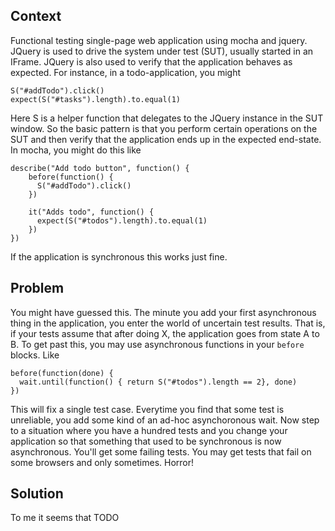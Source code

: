 ## Context

Functional testing single-page web application using mocha and jquery. JQuery is used to drive the system under test (SUT), usually started in an IFrame. JQuery is also used to verify that the application behaves as expected. For instance, in a todo-application, you might

    S("#addTodo").click()
    expect(S("#tasks").length).to.equal(1)

Here S is a helper function that delegates to the JQuery instance in the SUT window. So the basic pattern is that you perform certain operations on the SUT and then verify that the application ends up in the expected end-state. In mocha, you might do this like

    describe("Add todo button", function() {
        before(function() {
          S("#addTodo").click()      
        })
        
        it("Adds todo", function() {
          expect(S("#todos").length).to.equal(1)
        })
    })

If the application is synchronous this works just fine.

## Problem

You might have guessed this. The minute you add your first asynchronous thing in the application, you enter the world of uncertain test results. That is, if your tests assume that after doing X, the application goes from state A to B. To get past this, you may use asynchronous functions in your `before` blocks. Like

    before(function(done) {
      wait.until(function() { return S("#todos").length == 2}, done)
    })

This will fix a single test case. Everytime you find that some test is unreliable, you add some kind of an ad-hoc asynchoronous wait. Now step to a situation where you have a hundred tests and you change your application so that something that used to be synchronous is now asynchronous. You'll get some failing tests. You may get tests that fail on some browsers and only sometimes. Horror!

## Solution

To me it seems that TODO

